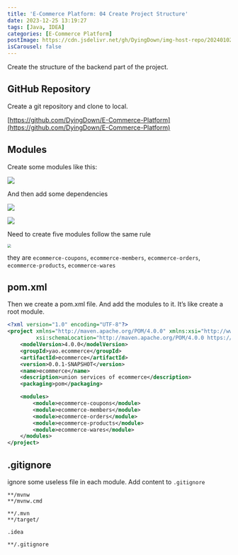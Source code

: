 ```yaml
---
title: 'E-Commerce Platform: 04 Create Project Structure'
date: 2023-12-25 13:19:27
tags: [Java, IDEA]
categories: [E-Commerce Platform]
postImage: https://cdn.jsdelivr.net/gh/DyingDown/img-host-repo/202401022157110.jpg
isCarousel: false
---
```


Create the structure of the backend part of the project.

## GitHub Repository

Create a git repository and clone to local.

[https://github.com/DyingDown/E-Commerce-Platform](https://github.com/DyingDown/E-Commerce-Platform)

## Modules

Create some modules like this:

![](https://cdn.jsdelivr.net/gh/DyingDown/img-host-repo/202312251324236.png)

And then add some dependencies

![](https://cdn.jsdelivr.net/gh/DyingDown/img-host-repo/202312251323327.png)

![](https://cdn.jsdelivr.net/gh/DyingDown/img-host-repo/202312251322188.png)

Need to create five modules follow the same rule

<img src="https://cdn.jsdelivr.net/gh/DyingDown/img-host-repo/202312251330571.png" style="zoom:50%;" />

they are `ecommerce-coupons`, `ecommerce-members`, `ecommerce-orders`, `ecommerce-products`, `ecommerce-wares`

## pom.xml

Then we create a pom.xml file. And add the modules to it. It’s like create a root module.

```xml
<?xml version="1.0" encoding="UTF-8"?>
<project xmlns="http://maven.apache.org/POM/4.0.0" xmlns:xsi="http://www.w3.org/2001/XMLSchema-instance"
         xsi:schemaLocation="http://maven.apache.org/POM/4.0.0 https://maven.apache.org/xsd/maven-4.0.0.xsd">
    <modelVersion>4.0.0</modelVersion>
    <groupId>yao.ecommerce</groupId>
    <artifactId>ecommerce</artifactId>
    <version>0.0.1-SNAPSHOT</version>
    <name>ecommerce</name>
    <description>union services of ecommerce</description>
    <packaging>pom</packaging>

    <modules>
        <module>ecommerce-coupons</module>
        <module>ecommerce-members</module>
        <module>ecommerce-orders</module>
        <module>ecommerce-products</module>
        <module>ecommerce-wares</module>
    </modules>
</project>
```

## .gitignore

ignore some useless file in each module. Add content to `.gitignore`

```
**/mvnw
**/mvnw.cmd

**/.mvn
**/target/

.idea

**/.gitignore
```